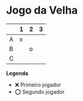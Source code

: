 # Jogo da Velha

|   | 1 | 2 | 3 |
|---|---|---|---|
| A | x |   |   |
| B |   | o |   |
| C |   |   |   |

**Legenda**

- ❌ Primeiro jogador 
- ⭕ Segundo jogador